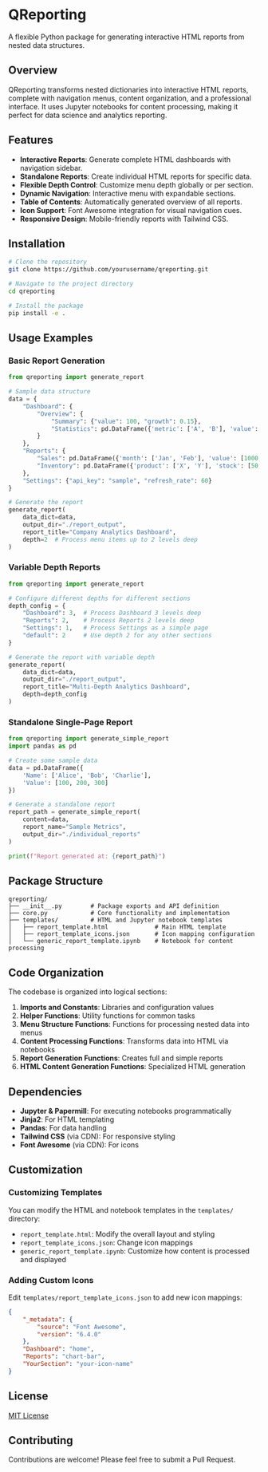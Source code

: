 # QReporting

A flexible Python package for generating interactive HTML reports from nested data structures.

## Overview

QReporting transforms nested dictionaries into interactive HTML reports, complete with navigation menus, content organization, and a professional interface. It uses Jupyter notebooks for content processing, making it perfect for data science and analytics reporting.

## Features

- **Interactive Reports**: Generate complete HTML dashboards with navigation sidebar.
- **Standalone Reports**: Create individual HTML reports for specific data.
- **Flexible Depth Control**: Customize menu depth globally or per section.
- **Dynamic Navigation**: Interactive menu with expandable sections.
- **Table of Contents**: Automatically generated overview of all reports.
- **Icon Support**: Font Awesome integration for visual navigation cues.
- **Responsive Design**: Mobile-friendly reports with Tailwind CSS.

## Installation

```bash
# Clone the repository
git clone https://github.com/yourusername/qreporting.git

# Navigate to the project directory
cd qreporting

# Install the package
pip install -e .
```

## Usage Examples

### Basic Report Generation

```python
from qreporting import generate_report

# Sample data structure
data = {
    "Dashboard": {
        "Overview": {
            "Summary": {"value": 100, "growth": 0.15},
            "Statistics": pd.DataFrame({'metric': ['A', 'B'], 'value': [10, 20]})
        }
    },
    "Reports": {
        "Sales": pd.DataFrame({'month': ['Jan', 'Feb'], 'value': [1000, 1200]}),
        "Inventory": pd.DataFrame({'product': ['X', 'Y'], 'stock': [50, 30]})
    },
    "Settings": {"api_key": "sample", "refresh_rate": 60}
}

# Generate the report
generate_report(
    data_dict=data,
    output_dir="./report_output",
    report_title="Company Analytics Dashboard",
    depth=2  # Process menu items up to 2 levels deep
)
```

### Variable Depth Reports

```python
from qreporting import generate_report

# Configure different depths for different sections
depth_config = {
    "Dashboard": 3,  # Process Dashboard 3 levels deep
    "Reports": 2,    # Process Reports 2 levels deep
    "Settings": 1,   # Process Settings as a simple page
    "default": 2     # Use depth 2 for any other sections
}

# Generate the report with variable depth
generate_report(
    data_dict=data,
    output_dir="./report_output",
    report_title="Multi-Depth Analytics Dashboard",
    depth=depth_config
)
```

### Standalone Single-Page Report

```python
from qreporting import generate_simple_report
import pandas as pd

# Create some sample data
data = pd.DataFrame({
    'Name': ['Alice', 'Bob', 'Charlie'],
    'Value': [100, 200, 300]
})

# Generate a standalone report
report_path = generate_simple_report(
    content=data,
    report_name="Sample Metrics",
    output_dir="./individual_reports"
)

print(f"Report generated at: {report_path}")
```

## Package Structure

```
qreporting/
├── __init__.py        # Package exports and API definition
├── core.py            # Core functionality and implementation
├── templates/         # HTML and Jupyter notebook templates
│   ├── report_template.html             # Main HTML template
│   ├── report_template_icons.json       # Icon mapping configuration
│   └── generic_report_template.ipynb    # Notebook for content processing
```

## Code Organization

The codebase is organized into logical sections:

1. **Imports and Constants**: Libraries and configuration values
2. **Helper Functions**: Utility functions for common tasks
3. **Menu Structure Functions**: Functions for processing nested data into menus
4. **Content Processing Functions**: Transforms data into HTML via notebooks
5. **Report Generation Functions**: Creates full and simple reports
6. **HTML Content Generation Functions**: Specialized HTML generation

## Dependencies

- **Jupyter & Papermill**: For executing notebooks programmatically
- **Jinja2**: For HTML templating
- **Pandas**: For data handling
- **Tailwind CSS** (via CDN): For responsive styling
- **Font Awesome** (via CDN): For icons

## Customization

### Customizing Templates

You can modify the HTML and notebook templates in the `templates/` directory:

- `report_template.html`: Modify the overall layout and styling
- `report_template_icons.json`: Change icon mappings
- `generic_report_template.ipynb`: Customize how content is processed and displayed

### Adding Custom Icons

Edit `templates/report_template_icons.json` to add new icon mappings:

```json
{
    "_metadata": {
        "source": "Font Awesome",
        "version": "6.4.0"
    },
    "Dashboard": "home",
    "Reports": "chart-bar",
    "YourSection": "your-icon-name"
}
```

## License

[MIT License](LICENSE)

## Contributing

Contributions are welcome! Please feel free to submit a Pull Request. 